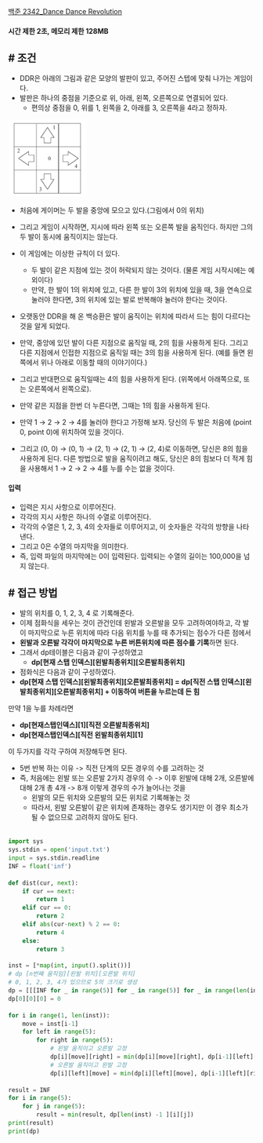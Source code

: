 
[백준 2342_Dance Dance Revolution](https://www.acmicpc.net/problem/2342)

#### 시간 제한 2초, 메모리 제한 128MB

## # 조건

- DDR은 아래의 그림과 같은 모양의 발판이 있고, 주어진 스텝에 맞춰 나가는 게임이다. 
- 발판은 하나의 중점을 기준으로 위, 아래, 왼쪽, 오른쪽으로 연결되어 있다. 
	- 편의상 중점을 0, 위를 1, 왼쪽을 2, 아래를 3, 오른쪽을 4라고 정하자.

![](assets/Pasted%20image%2020230319152954.png)
- 처음에 게이머는 두 발을 중앙에 모으고 있다.(그림에서 0의 위치) 
- 그리고 게임이 시작하면, 지시에 따라 왼쪽 또는 오른쪽 발을 움직인다. 하지만 그의 두 발이 동시에 움직이지는 않는다.
- 이 게임에는 이상한 규칙이 더 있다. 
	- 두 발이 같은 지점에 있는 것이 허락되지 않는 것이다. (물론 게임 시작시에는 예외이다) 
	- 만약, 한 발이 1의 위치에 있고, 다른 한 발이 3의 위치에 있을 때, 3을 연속으로 눌러야 한다면, 3의 위치에 있는 발로 반복해야 눌러야 한다는 것이다.
- 오랫동안 DDR을 해 온 백승환은 발이 움직이는 위치에 따라서 드는 힘이 다르다는 것을 알게 되었다. 
- 만약, 중앙에 있던 발이 다른 지점으로 움직일 때, 2의 힘을 사용하게 된다. 그리고 다른 지점에서 인접한 지점으로 움직일 때는 3의 힘을 사용하게 된다. (예를 들면 왼쪽에서 위나 아래로 이동할 때의 이야기이다.) 
- 그리고 반대편으로 움직일때는 4의 힘을 사용하게 된다. (위쪽에서 아래쪽으로, 또는 오른쪽에서 왼쪽으로). 
- 만약 같은 지점을 한번 더 누른다면, 그때는 1의 힘을 사용하게 된다.

- 만약 1 → 2 → 2 → 4를 눌러야 한다고 가정해 보자. 당신의 두 발은 처음에 (point 0, point 0)에 위치하여 있을 것이다. 
- 그리고 (0, 0) → (0, 1) → (2, 1) → (2, 1) → (2, 4)로 이동하면, 당신은 8의 힘을 사용하게 된다. 다른 방법으로 발을 움직이려고 해도, 당신은 8의 힘보다 더 적게 힘을 사용해서 1 → 2 → 2 → 4를 누를 수는 없을 것이다.


#### 입력

- 입력은 지시 사항으로 이루어진다. 
- 각각의 지시 사항은 하나의 수열로 이루어진다. 
- 각각의 수열은 1, 2, 3, 4의 숫자들로 이루어지고, 이 숫자들은 각각의 방향을 나타낸다. 
- 그리고 0은 수열의 마지막을 의미한다. 
- 즉, 입력 파일의 마지막에는 0이 입력된다. 입력되는 수열의 길이는 100,000을 넘지 않는다.


## # 접근 방법

- 발의 위치를 0, 1, 2, 3, 4 로 기록해준다.
- 이제 점화식을 세우는 것이 관건인데 왼발과 오른발을 모두 고려하여야하고, 각 발이 마지막으로 누른 위치에 따라 다음 위치를 누를 때 추가되는 점수가 다른 점에서
- **왼발과 오른발 각각이 마지막으로 누른 버튼위치에 따른 점수를 기록**하면 된다.
- 그래서 dp테이블은 다음과 같이 구성하였고
	- **dp[현재 스탭 인덱스][왼발최종위치][오른발최종위치]**
- 점화식은 다음과 같이 구성하였다.
- **dp[현재 스탭 인덱스][왼발최종위치][오른발최종위치] =** **dp[직전 스탭 인덱스][왼발최종위치][오른발최종위치] + 이동하여 버튼을 누르는데 든 힘**

만약 1을 누를 차례라면
- **dp[현재스탭인덱스][1][직전 오른발최종위치]**
- **dp[현재스탭인덱스][직전 왼발최종위치][1]**

이 두가지를 각각 구하여 저장해두면 된다.

- 5번 반복 하는 이유 ->  직전 단계의 모든 경우의 수를 고려하는 것
- 즉, 처음에는 왼발 또는 오른발 2가지 경우의 수 -> 이후 왼발에 대해 2개, 오른발에 대해 2개 총 4개 -> 8개 이렇게 경우의 수가 늘어나는 것을
	- 왼발의 모든 위치와 오른발의 모든 위치로 기록해놓는 것
	- 따라서, 왼발 오른발이 같은 위치에 존재하는 경우도 생기지만 이 경우 최소가 될 수 없으므로 고려하지 않아도 된다.

```python

import sys  
sys.stdin = open('input.txt')  
input = sys.stdin.readline  
INF = float('inf')  
  
def dist(cur, next):  
    if cur == next:  
        return 1  
    elif cur == 0:  
        return 2  
    elif abs(cur-next) % 2 == 0:  
        return 4  
    else:  
        return 3  
  
inst = [*map(int, input().split())]  
# dp [n번째 움직임][왼발 위치][오른발 위치]  
# 0, 1, 2, 3, 4가 있으므로 5의 크기로 생성  
dp = [[[INF for _ in range(5)] for _ in range(5)] for _ in range(len(inst) +1)]  
dp[0][0][0] = 0  
  
for i in range(1, len(inst)):  
    move = inst[i-1]  
    for left in range(5):  
        for right in range(5):  
            # 왼발 움직이고 오른발 고정  
            dp[i][move][right] = min(dp[i][move][right], dp[i-1][left][right] + dist(left, move))  
            # 오른발 움직이고 왼발 고정  
            dp[i][left][move] = min(dp[i][left][move], dp[i-1][left][right] + dist(right, move))  
  
result = INF  
for i in range(5):  
    for j in range(5):  
        result = min(result, dp[len(inst) -1 ][i][j])  
print(result)  
print(dp)
```

